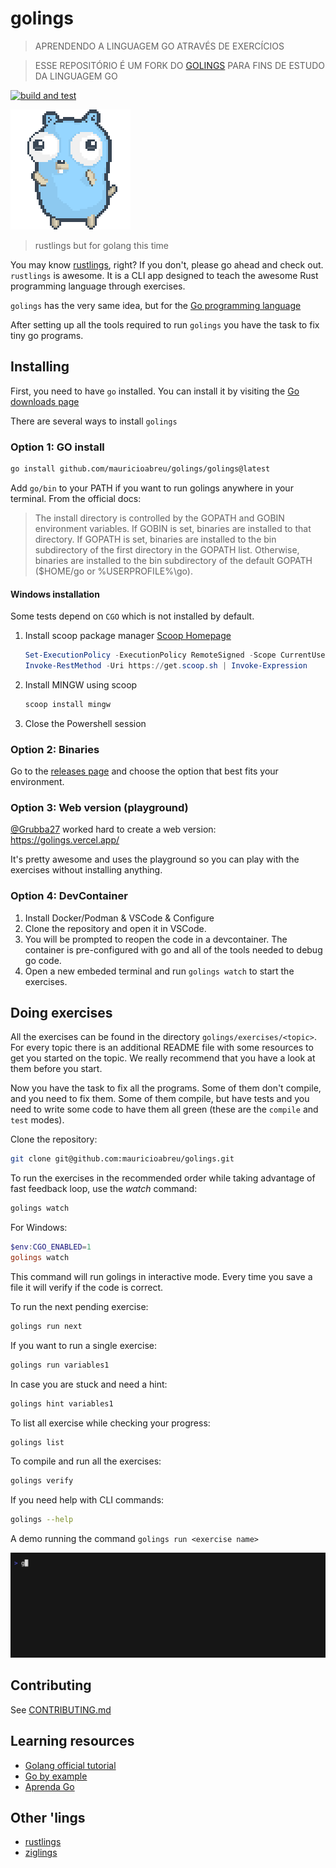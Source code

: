 # golings

> APRENDENDO A LINGUAGEM GO ATRAVÉS DE EXERCÍCIOS

> ESSE REPOSITÓRIO É UM FORK DO [GOLINGS](https://github.com/mauricioabreu/golings) PARA FINS DE ESTUDO DA LINGUAGEM GO

[![build and test](https://github.com/mauricioabreu/golings/actions/workflows/test.yml/badge.svg)](https://github.com/mauricioabreu/golings/actions/workflows/test.yml)

![gopher](misc/gopher-dance.gif)

> rustlings but for golang this time

You may know [rustlings](https://github.com/rust-lang/rustlings), right? If you don't, please go ahead and check out.
`rustlings` is awesome. It is a CLI app designed to teach the awesome Rust programming language through exercises.

`golings` has the very same idea, but for the [Go programming language](https://go.dev/)

After setting up all the tools required to run `golings` you have the task to fix tiny go programs.

## Installing

First, you need to have `go` installed. You can install it by visiting the [Go downloads page](https://go.dev/dl/)

There are several ways to install `golings`

### Option 1: GO install

```sh
go install github.com/mauricioabreu/golings/golings@latest
```

Add `go/bin` to your PATH if you want to run golings anywhere in your terminal. From the official docs:

> The install directory is controlled by the GOPATH and GOBIN environment variables. If GOBIN is set, binaries are installed to that directory. If GOPATH is set, binaries are installed to the bin subdirectory of the first directory in the GOPATH list. Otherwise, binaries are installed to the bin subdirectory of the default GOPATH ($HOME/go or %USERPROFILE%\go).

#### Windows installation

Some tests depend on `CGO` which is not installed by default.

1. Install scoop package manager [Scoop Homepage](https://scoop.sh)
    ```powershell
    Set-ExecutionPolicy -ExecutionPolicy RemoteSigned -Scope CurrentUser
    Invoke-RestMethod -Uri https://get.scoop.sh | Invoke-Expression
    ```
1. Install MINGW using scoop
    ```powershell
    scoop install mingw
    ```
1. Close the Powershell session


### Option 2: Binaries

Go to the [releases page](https://github.com/mauricioabreu/golings/releases) and choose the option that best fits your environment.

### Option 3: Web version (playground)

[@Grubba27](https://github.com/Grubba27/) worked hard to create a web version: https://golings.vercel.app/

It's pretty awesome and uses the playground so you can play with the exercises without installing anything.

### Option 4: DevContainer

1. Install Docker/Podman & VSCode & Configure
1. Clone the repository and open it in VSCode.
1. You will be prompted to reopen the code in a devcontainer. The container is pre-configured with go and all of the tools needed to debug go code.
1. Open a new embeded terminal and run `golings watch` to start the exercises.

## Doing exercises

All the exercises can be found in the directory `golings/exercises/<topic>`. For every topic there is an additional README file with some resources to get you started on the topic. We really recommend that you have a look at them before you start.

Now you have the task to fix all the programs. Some of them don't compile, and you need to fix them. Some of them compile, but have tests and you need to write some code to have them all green (these are the `compile` and `test` modes).

Clone the repository:

```sh
git clone git@github.com:mauricioabreu/golings.git
```

To run the exercises in the recommended order while taking advantage of fast feedback loop, use the _watch_ command:

```sh
golings watch
```

For Windows:
```powershell
$env:CGO_ENABLED=1
golings watch
```

This command will run golings in interactive mode. Every time you save a file it will verify if the code is correct.

To run the next pending exercise:

```sh
golings run next
```

If you want to run a single exercise:

```sh
golings run variables1
```

In case you are stuck and need a hint:

```sh
golings hint variables1
```

To list all exercise while checking your progress:

```sh
golings list
```

To compile and run all the exercises:

```sh
golings verify
```

If you need help with CLI commands:

```sh
golings --help
```

A demo running the command `golings run <exercise name>`

![demo](misc/demo.gif)

## Contributing

See [CONTRIBUTING.md](./CONTRIBUTING.md)

## Learning resources

* [Golang official tutorial](https://go.dev/doc/tutorial/)
* [Go by example](https://gobyexample.com)
* [Aprenda Go](https://www.youtube.com/playlist?list=PLCKpcjBB_VlBsxJ9IseNxFllf-UFEXOdg)

## Other 'lings

* [rustlings](https://github.com/rust-lang/rustlings)
* [ziglings](https://github.com/ratfactor/ziglings)
